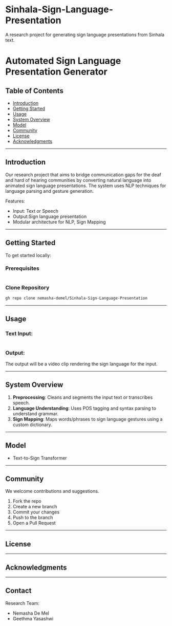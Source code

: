 # Sinhala-Sign-Language-Presentation
A research project for generating sign language presentations from Sinhala text.

# Automated Sign Language Presentation Generator

## Table of Contents

- [Introduction](#introduction)
- [Getting Started](#getting-started)
- [Usage](#usage)
- [System Overview](#system-overview)
- [Model](#model-zoo)
- [Community](#community)
- [License](#license)
- [Acknowledgments](#acknowledgments)

---

## Introduction

Our research project that aims to bridge communication gaps for the deaf and hard of hearing communities by converting natural language into animated sign language presentations. The system uses NLP techniques for language parsing and gesture generation.

Features:

- Input: Text or Speech
- Output:Sign language presentation
- Modular architecture for NLP, Sign Mapping

---

## Getting Started

To get started locally:

### Prerequisites

```bash

```

### Clone Repository

```bash
gh repo clone nemasha-demel/Sinhala-Sign-Language-Presentation
```

---

## Usage

### Text Input:

```bash

```


### Output:

The output will be a video clip rendering the sign language for the input.

---

## System Overview

1. **Preprocessing**: Cleans and segments the input text or transcribes speech.
2. **Language Understanding**: Uses POS tagging and syntax parsing to understand grammar.
3. **Sign Mapping**: Maps words/phrases to sign language gestures using a custom dictionary.

---

## Model

- Text-to-Sign Transformer


---

## Community

We welcome contributions and suggestions.

1. Fork the repo
2. Create a new branch
3. Commit your changes
4. Push to the branch
5. Open a Pull Request

---

## License



---

## Acknowledgments



---

## Contact

Research Team:

- Nemasha De Mel
- Geethma Yasashwi




